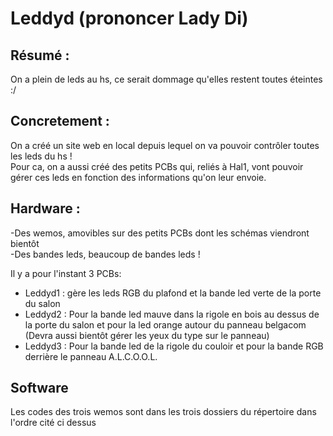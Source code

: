 # Leddyd (prononcer Lady Di)

## Résumé :
On a plein de leds au hs, ce serait dommage qu'elles restent toutes éteintes :/

## Concretement :
On a créé un site web en local depuis lequel on va pouvoir contrôler toutes les leds du hs ! <br>
Pour ca, on a aussi créé des petits PCBs qui, reliés à Hal1, vont pouvoir gérer ces leds en fonction des informations qu'on leur envoie.

## Hardware :
-Des wemos, amovibles sur des petits PCBs dont les schémas viendront bientôt <br>
-Des bandes leds, beaucoup de bandes leds !

Il y a pour l'instant 3 PCBs: <br>
* Leddyd1 : gère les leds RGB du plafond et la bande led verte de la porte du salon <br>
* Leddyd2 : Pour la bande led mauve dans la rigole en bois au dessus de la porte du salon et pour la led orange autour du panneau belgacom (Devra aussi bientôt gérer les yeux du type sur le panneau) <br>
* Leddyd3 : Pour la bande led de la rigole du couloir et pour la bande RGB derrière le panneau A.L.C.O.O.L.

## Software
Les codes des trois wemos sont dans les trois dossiers du répertoire dans l'ordre cité ci dessus
